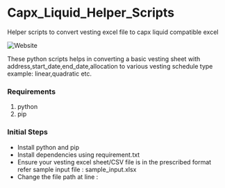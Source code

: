 # Capx_Liquid_Helper_Scripts
Helper scripts to convert vesting excel file to capx liquid compatible excel

![Website](https:liquid.capx.fi)

These python scripts helps in converting a basic vesting sheet with address,start_date,end_date,allocation to various vesting schedule type example: linear,quadratic etc.

### Requirements
1. python
2. pip

### Initial Steps
- Install python and pip 
- Install dependencies using requirement.txt
- Ensure your vesting excel sheet/CSV file is in the prescribed format refer sample input file : sample_input.xlsx
- Change the file path at line  :



